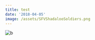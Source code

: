 ```yaml
---
title: test
date: '2018-04-05'
image: /assets/SFVShadalooSoldiers.png
---
```

![b](/assets/sfvblanka.png)

